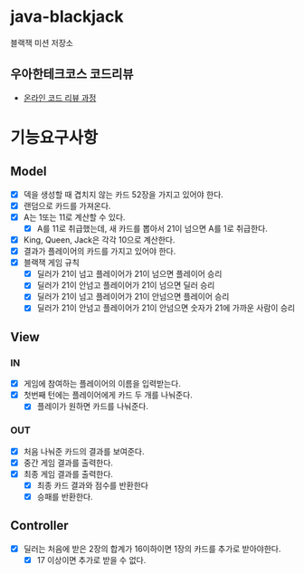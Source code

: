 # java-blackjack

블랙잭 미션 저장소

## 우아한테크코스 코드리뷰
- [온라인 코드 리뷰 과정](https://github.com/woowacourse/woowacourse-docs/blob/master/maincourse/README.md)

# 기능요구사항

## Model
- [x] 덱을 생성할 때 겹치지 않는 카드 52장을 가지고 있어야 한다.
- [x] 랜덤으로 카드를 가져온다.
- [x] A는 1또는 11로 계산할 수 있다.
  - [x] A를 11로 취급했는데, 새 카드를 뽑아서 21이 넘으면 A를 1로 취급한다.
- [x] King, Queen, Jack은 각각 10으로 계산한다.
- [x] 결과가 플레이어의 카드를 가지고 있어야 한다.
- [x] 블랙잭 게임 규칙
  - [x] 딜러가 21이 넘고 플레이어가 21이 넘으면 플레이어 승리
  - [x] 딜러가 21이 안넘고 플레이어가 21이 넘으면 딜러 승리
  - [x] 딜러가 21이 넘고 플레이어가 21이 안넘으면 플레이어 승리
  - [x] 딜러가 21이 안넘고 플레이어가 21이 안넘으면 숫자가 21에 가까운 사람이 승리

## View
### IN
- [x] 게임에 참여하는 플레이어의 이름을 입력받는다. 
- [x] 첫번째 턴에는 플레이어에게 카드 두 개를 나눠준다.
  - [x] 플레이가 원하면 카드를 나눠준다.

### OUT
- [x] 처음 나눠준 카드의 결과를 보여준다.
- [x] 중간 게임 결과를 출력한다.
- [x] 최종 게임 결과를 출력한다.
  - [x] 최종 카드 결과와 점수를 반환한다
  - [x] 승패를 반환한다.

## Controller
- [x] 딜러는 처음에 받은 2장의 합계가 16이하이면 1장의 카드를 추가로 받아야한다.
  - [x] 17 이상이면 추가로 받을 수 없다.
